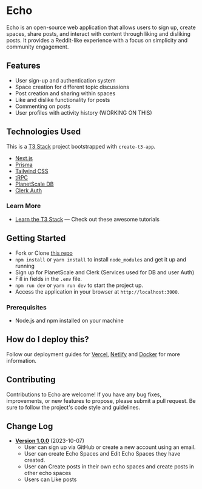 # Echo

Echo is an open-source web application that allows users to sign up, create spaces, share posts, and interact with content through liking and disliking posts. It provides a Reddit-like experience with a focus on simplicity and community engagement.

## Features

- User sign-up and authentication system
- Space creation for different topic discussions
- Post creation and sharing within spaces
- Like and dislike functionality for posts
- Commenting on posts
- User profiles with activity history (WORKING ON THIS)

## Technologies Used
This is a [T3 Stack](https://create.t3.gg/) project bootstrapped with `create-t3-app`.

- [Next.js](https://nextjs.org)
- [Prisma](https://prisma.io)
- [Tailwind CSS](https://tailwindcss.com)
- [tRPC](https://trpc.io)
- [PlanetScale DB](https://app.planetscale.com/)
- [Clerk Auth](https://clerk.com)
### Learn More
- [Learn the T3 Stack](https://create.t3.gg/en/faq#what-learning-resources-are-currently-available) — Check out these awesome tutorials


## Getting Started
- Fork or Clone [this repo](https://github.com/brogrammer-codes/Echo)
- `npm install` or `yarn install` to install `node_modules` and get it up and running
- Sign up for PlanetScale and Clerk (Services used for DB and user Auth)
- Fill in fields in the `.env` file. 
- `npm run dev` or `yarn run dev` to start the project up. 
- Access the application in your browser at `http://localhost:3000`.
### Prerequisites

- Node.js and npm installed on your machine


## How do I deploy this?

Follow our deployment guides for [Vercel](https://create.t3.gg/en/deployment/vercel), [Netlify](https://create.t3.gg/en/deployment/netlify) and [Docker](https://create.t3.gg/en/deployment/docker) for more information.

## Contributing

Contributions to Echo are welcome! If you have any bug fixes, improvements, or new features to propose, please submit a pull request. Be sure to follow the project's code style and guidelines.

## Change Log
- **[Version 1.0.0](https://github.com/brogrammer-codes/Echo/releases/tag/v1.0.0)** (2023-10-07)
     - User can sign up via GitHub or create a new account using an email. 
     - User can create Echo Spaces and Edit Echo Spaces they have created. 
     - User can Create posts in their own echo spaces and create posts in other echo spaces
     - Users can Like posts